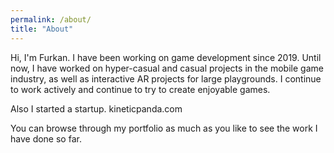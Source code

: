 ```yaml
---
permalink: /about/
title: "About"
---
```


<p>Hi, I'm Furkan. I have been working on game development since 2019. Until now, I have worked on hyper-casual and casual projects in the mobile game industry, as well as interactive AR projects for large playgrounds. I continue to work actively and continue to try to create enjoyable games.
</p>

<p>Also I started a startup. kineticpanda.com</p>

<p>You can browse through my portfolio as much as you like to see the work I have done so far.</p>
